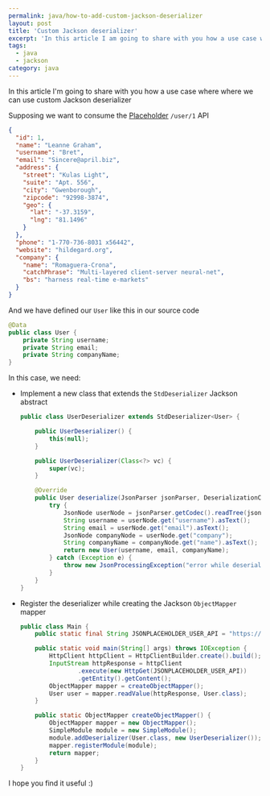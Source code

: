 ```yaml
---
permalink: java/how-to-add-custom-jackson-deserializer
layout: post
title: 'Custom Jackson deserializer'
excerpt: 'In this article I am going to share with you how a use case where where we can use custom Jackson deserializer'
tags:
  - java
  - jackson
category: java
---
```


In this article I'm going to share with you how a use case where where we can use custom Jackson deserializer

Supposing we want to consume the [Placeholder](https://jsonplaceholder.typicode.com/) `/user/1` API

```json
{
  "id": 1,
  "name": "Leanne Graham",
  "username": "Bret",
  "email": "Sincere@april.biz",
  "address": {
    "street": "Kulas Light",
    "suite": "Apt. 556",
    "city": "Gwenborough",
    "zipcode": "92998-3874",
    "geo": {
      "lat": "-37.3159",
      "lng": "81.1496"
    }
  },
  "phone": "1-770-736-8031 x56442",
  "website": "hildegard.org",
  "company": {
    "name": "Romaguera-Crona",
    "catchPhrase": "Multi-layered client-server neural-net",
    "bs": "harness real-time e-markets"
  }
}
```

And we have defined our `User` like this in our source code

```java
@Data
public class User {
    private String username;
    private String email;
    private String companyName;
}
```

In this case, we need:

- Implement a new class that extends the `StdDeserializer` Jackson abstract

  ```java
  public class UserDeserializer extends StdDeserializer<User> {

      public UserDeserializer() {
          this(null);
      }

      public UserDeserializer(Class<?> vc) {
          super(vc);
      }

      @Override
      public User deserialize(JsonParser jsonParser, DeserializationContext deserializationContext) throws IOException, JsonProcessingException {
          try {
              JsonNode userNode = jsonParser.getCodec().readTree(jsonParser);
              String username = userNode.get("username").asText();
              String email = userNode.get("email").asText();
              JsonNode companyNode = userNode.get("company");
              String companyName = companyNode.get("name").asText();
              return new User(username, email, companyName);
          } catch (Exception e) {
              throw new JsonProcessingException("error while deserializing user object", e);
          }
      }
  }
  ```

- Register the deserializer while creating the Jackson `ObjectMapper` mapper

  ```java
  public class Main {
      public static final String JSONPLACEHOLDER_USER_API = "https://jsonplaceholder.typicode.com/users/1";

      public static void main(String[] args) throws IOException {
          HttpClient httpClient = HttpClientBuilder.create().build();
          InputStream httpResponse = httpClient
                  .execute(new HttpGet(JSONPLACEHOLDER_USER_API))
                  .getEntity().getContent();
          ObjectMapper mapper = createObjectMapper();
          User user = mapper.readValue(httpResponse, User.class);
      }

      public static ObjectMapper createObjectMapper() {
          ObjectMapper mapper = new ObjectMapper();
          SimpleModule module = new SimpleModule();
          module.addDeserializer(User.class, new UserDeserializer());
          mapper.registerModule(module);
          return mapper;
      }
  }
  ```

I hope you find it useful :)
